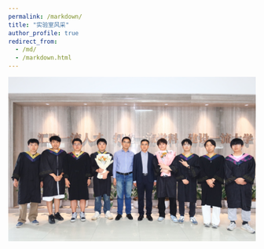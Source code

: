 ```yaml
---
permalink: /markdown/
title: "实验室风采"
author_profile: true
redirect_from: 
  - /md/
  - /markdown.html
---
```


![](images\IMG_5637.JPG)

